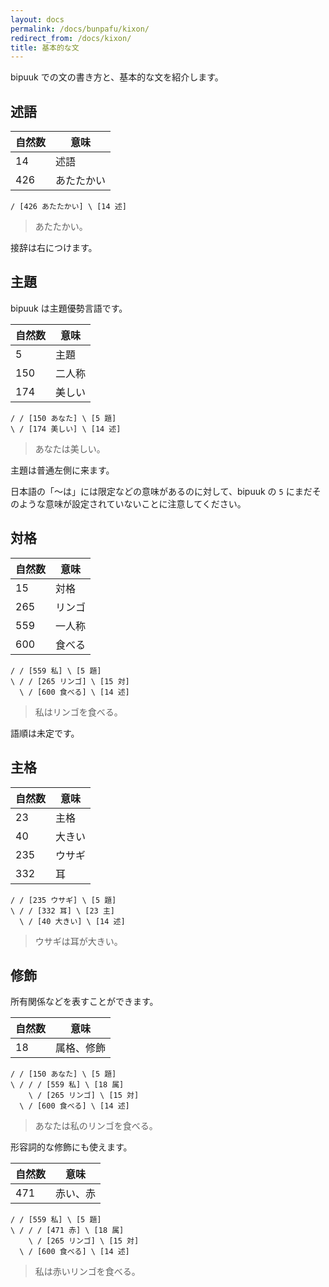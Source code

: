 ```yaml
---
layout: docs
permalink: /docs/bunpafu/kixon/
redirect_from: /docs/kixon/
title: 基本的な文
---
```


bipuuk での文の書き方と、基本的な文を紹介します。

## 述語

|自然数|意味|
|---|---|
|14|述語|
|426|あたたかい|

```
/ [426 あたたかい] \ [14 述]
```
> あたたかい。

接辞は右につけます。


## 主題

bipuuk は主題優勢言語です。

|自然数|意味|
|---|---|
|5|主題|
|150|二人称|
|174|美しい|

```
/ / [150 あなた] \ [5 題]
\ / [174 美しい] \ [14 述]
```
> あなたは美しい。

主題は普通左側に来ます。

日本語の「～は」には限定などの意味があるのに対して、bipuuk の `5` にまだそのような意味が設定されていないことに注意してください。


## 対格

|自然数|意味|
|---|---|
|15|対格|
|265|リンゴ|
|559|一人称|
|600|食べる|

```
/ / [559 私] \ [5 題]
\ / / [265 リンゴ] \ [15 対]
  \ / [600 食べる] \ [14 述]
```
> 私はリンゴを食べる。

語順は未定です。


## 主格

|自然数|意味|
|---|---|
|23|主格|
|40|大きい|
|235|ウサギ|
|332|耳|

```
/ / [235 ウサギ] \ [5 題]
\ / / [332 耳] \ [23 主]
  \ / [40 大きい] \ [14 述]
```
> ウサギは耳が大きい。


## 修飾

所有関係などを表すことができます。

|自然数|意味|
|---|---|
|18|属格、修飾|

```
/ / [150 あなた] \ [5 題]
\ / / / [559 私] \ [18 属]
    \ / [265 リンゴ] \ [15 対]
  \ / [600 食べる] \ [14 述]
```
> あなたは私のリンゴを食べる。

形容詞的な修飾にも使えます。

|自然数|意味|
|---|---|
|471|赤い、赤|

```
/ / [559 私] \ [5 題]
\ / / / [471 赤] \ [18 属]
    \ / [265 リンゴ] \ [15 対]
  \ / [600 食べる] \ [14 述]
```
> 私は赤いリンゴを食べる。
